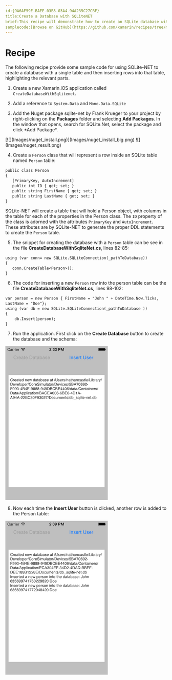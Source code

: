 ```yaml
---
id:{9A6AF59E-BAEE-03B3-03A4-94A235C27CBF}  
title:Create a Database with SQLiteNET  
brief:This recipe will demonstrate how to create an SQLite database with SQLite-NET.  
samplecode:[Browse on GitHub](https://github.com/xamarin/recipes/tree/master/ios/data/sqlite/create_a_database_with_sqlitenet)  
---
```


<a name="Recipe" class="injected"></a>


# Recipe

The following recipe provide some sample code for using SQLite-NET to create
a database with a single table and then inserting rows into that table,
highlighting the relevant parts.

<ol start="1">
  <li>Create a new Xamarin.iOS application called <code>CreateDatabaseWithSqlitenet</code>.</li>
</ol>

<ol start="2">
  <li>Add a reference to <code>System.Data</code> and <code>Mono.Data.SQLite</code></li>
</ol>

<ol start="3">
  <li>Add the Nuget package sqlite-net by Frank Krueger to your project by right-clicking on the <strong>Packages</strong> folder and selecting <strong>Add Packages</strong>. In the window that opens, search for SQLite.Net, select the package and click *Add Package*.
 </li>
 </ol>
 [![](Images/nuget_install.png)](Images/nuget_install_big.png) ![](Images/nuget_result.png)

<ol start="4">
  <li>Create a <code>Person</code> class that will represent a row inside an SQLite table named <code>Person</code> table:</li>
</ol>

```
public class Person
{
   [PrimaryKey, AutoIncrement]
   public int ID { get; set; }
   public string FirstName { get; set; }
   public string LastName { get; set; }
}
```

SQLite-NET will create a table that will hold a Person object, with columns
in the table for each of the properties in the Person class. The <code>ID</code> property of the class is adorned with the attributes <code>PrimaryKey</code> and <code>AutoIncrement</code>. These attributes are by SQLite-NET to generate the proper DDL statements to create the <code>Person</code> table.

<ol start="5">

  <li>The snippet for creating the database with a <code>Person</code> table can be see in the file <strong>CreateDatabaseWithSqliteNet.cs</strong>, lines 82-85:</li>
</ol>

```
using (var conn= new SQLite.SQLiteConnection(_pathToDatabase))
{
   conn.CreateTable<Person>();
}
```
<ol start="6">
  <li>The code for inserting a new <code>Person</code> row into the person table can be the file <strong>CreateDatabaseWithSqliteNet.cs</strong>, lines 98-102:</li>
</ol>

```
var person = new Person { FirstName = "John " + DateTime.Now.Ticks, LastName = "Doe"};
using (var db = new SQLite.SQLiteConnection(_pathToDatabase ))
{
    db.Insert(person);
}
```

<ol start="7">
  <li>Run the application. First click on the <strong>Create Database</strong> button to create the database and the schema:</li>
</ol>

 ![](Images/data_create.png)

<ol start="8">
  <li>Now each time the <strong>Insert User</strong> button is clicked, another row is added to the <span class="s1">Person</span> table:</li>
</ol>

 ![](Images/data_multi_users.png)